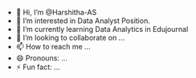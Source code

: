 - 👋 Hi, I’m @Harshitha-AS
- 👀 I’m interested in Data Analyst Position.
- 🌱 I’m currently learning Data Analytics in Edujournal 
- 💞️ I’m looking to collaborate on ...
- 📫 How to reach me ...
- 😄 Pronouns: ...
- ⚡ Fun fact: ...

<!---
Harshitha-AS/Harshitha-AS is a ✨ special ✨ repository because its `README.md` (this file) appears on your GitHub profile.
You can click the Preview link to take a look at your changes.
--->
